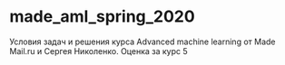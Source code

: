 # made_aml_spring_2020

Условия задач и решения курса Advanced machine learning от Made Mail.ru и Сергея Николенко.
Оценка за курс 5

